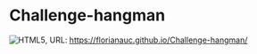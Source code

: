 # Challenge-hangman
![HTML5](https://img.shields.io/badge/html5-%23E34F26.svg?style=for-the-badge&logo=html5&logoColor=white), 
URL: https://florianauc.github.io/Challenge-hangman/
